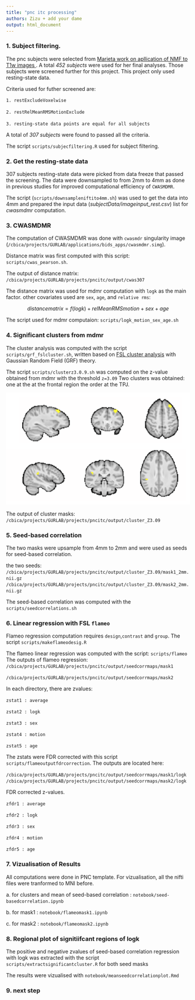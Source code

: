 ```yaml
---
title: "pnc itc processing"
authors: Zizu + add your dame
output: html_document
---
```


### 1. Subject filtering. 

The pnc subjects were selected from [ Marieta work on apllication of NMF to T1w images ](https://github.com/PennBBL/pehlivanovaPncItcScripts). A total *452  subjects* were used for her final analyses.  Those subjects were screened further for this project. This project only used resting-state data.  

 Criteria used for futher screened are: 
 
 ```
 1. restExcludeVoxelwise
 
 2. restRelMeanRMSMotionExclude
 
 3. resting-state data points are equal for all subjects
 ```
 
A total of *307 subjects* were found to passed all the criteria.

The script `scripts/subjecfiltering.R` used for subject filtering. 


### 2. Get the resting-state data

   
 307 subjects resting-state data were picked from data freeze that passed the screening. 
 The data were downsampled to from 2mm to 4mm as done in previous studies for  improved computational efficiency of `CWASMDMR`.  
 
 The script (`scripts/downsampleniftito4mm.sh`) was used to get the data into 4mm  and prepared 
 the input data (*subjectData/imageinput_rest.csv*) list for *cwasmdmr* computation.

 
### 3. CWASMDMR

The computation of  CWASMDMR was  done with  `cwasmdr` singularity image (`/cbica/projects/GURLAB/applications/bids_apps/cwasmdmr.simg`).

Distance matrix was first computed with this script: `scripts/cwas_pearson.sh`.

The output of distance matrix: `/cbica/projects/GURLAB/projects/pncitc/output/cwas307`
   
The  distance matrix  was used for mdmr computation with `logk` as the main factor.
other covariates used are `sex`, `age`, and `relative rms`:

 ```math  
 distancematrix = f(logk)+relMeanRMSmotion+sex+age 
 ```
   
The script used for mdmr computaion: `scripts/logk_motion_sex_age.sh`
   
### 4. Significant clusters from mdmr
The cluster analysis was computed  with the script `scripts/grf_fslcluster.sh`, written based on  [FSL cluster analysis](https://fsl.fmrib.ox.ac.uk/fsl/fslwiki/Cluster) with  Gaussian Random Field (GRF) theory. 

The script `scripts/clusterz3.0.9.sh` was computed on the z-value obtained from mdmr  with the threshold `z=3.09`
Two clusters was obtained: one at the at the frontal region the order at the TPJ. 

![image info](./cluster.png)

The output of cluster masks: `/cbica/projects/GURLAB/projects/pncitc/output/cluster_Z3.09`




### 5. Seed-based correlation 
The two  masks were upsample from 4mm to 2mm and were used as seeds for seed-based correlation.

the two seeds: 
`/cbica/projects/GURLAB/projects/pncitc/output/cluster_Z3.09/mask1_2mm.nii.gz `
`/cbica/projects/GURLAB/projects/pncitc/output/cluster_Z3.09/mask2_2mm.nii.gz` 

The seed-based correlation was computed with the `scripts/seedcorrelations.sh`

### 6. Linear regression with FSL `flameo` 

Flameo regression computation requires `design`,`contrast` and `group`. The script `scripts/makeflameodesig.R`

The flameo linear regression was computed with the script: `scripts/flameo`
The outputs of flameo regression: 
`/cbica/projects/GURLAB/projects/pncitc/output/seedcorrmaps/mask1`

`/cbica/projects/GURLAB/projects/pncitc/output/seedcorrmaps/mask2`

In each directory, there are zvalues: 

  `zstat1 : average `

  `zstat2 : logk `

  `zstat3 : sex`

  `zstat4 : motion`

  `zstat5 : age`


The zstats  were FDR corrected with this script `scripts/flameoutputfdrcorrection`. The outputs are located here:

`/cbica/projects/GURLAB/projects/pncitc/output/seedcorrmaps/mask1/logk`
`/cbica/projects/GURLAB/projects/pncitc/output/seedcorrmaps/mask2/logk`

FDR corrected z-values. 

  `zfdr1 : average `

  `zfdr2 : logk `

  `zfdr3 : sex`

  `zfdr4 : motion`

  `zfdr5 : age`

### 7. Vizualisation of Results

All computations were done in PNC template. For vizualisation, all the nifti files  were tranformed to MNI before. 

  a. for clusters and mean of seed-based correlation : `notebook/seed-basedcorrelation.ipynb`

  b. for mask1 : `notebook/flameomask1.ipynb`

  c. for mask2 : `notebook/flameomask2.ipynb`




### 8. Regional plot of signitiifcant regions of logk 
 
 The positive and negative zvalues of seed-based correlation regression with logk was extracted with the script `scripts/extractsignificantcluster.R` for both seed masks 

 The results were vizualised with `notebook/meanseedcorrelationplot.Rmd`



 ### 9. next step

 

 


 

   
   

 
 